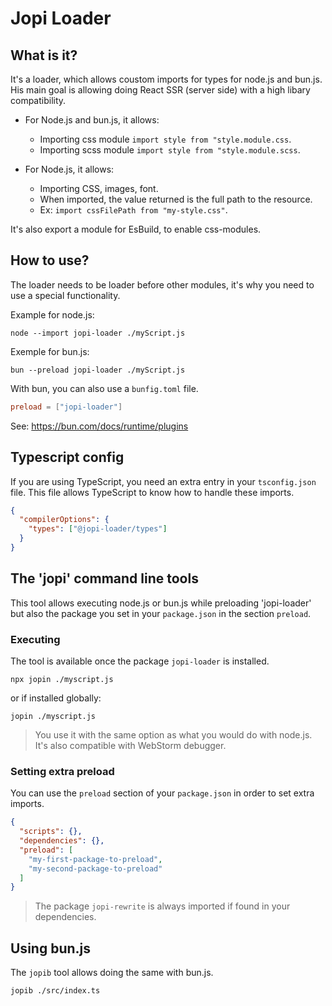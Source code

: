 # Jopi Loader

## What is it?

It's a loader, which allows coustom imports for types for node.js and bun.js. His main goal is allowing doing React SSR (server side)
with a high libary compatibility.

* For Node.js and bun.js, it allows:
  * Importing css module `import style from "style.module.css`.
  * Importing scss module `import style from "style.module.scss`.

* For Node.js, it allows:
  * Importing CSS, images, font.
  * When imported, the value returned is the full path to the resource.
  * Ex: `import cssFilePath from "my-style.css"`.

It's also export a module for EsBuild, to enable css-modules.

## How to use?

The loader needs to be loader before other modules, it's why you need to use a special functionality.

Example for node.js:
```
node --import jopi-loader ./myScript.js
```

Exemple for bun.js:
```
bun --preload jopi-loader ./myScript.js
```

With bun, you can also use a `bunfig.toml` file.

```toml
preload = ["jopi-loader"]
```

See: https://bun.com/docs/runtime/plugins

## Typescript config

If you are using TypeScript, you need an extra entry in your `tsconfig.json` file.
This file allows TypeScript to know how to handle these imports.

```json
{
  "compilerOptions": {
    "types": ["@jopi-loader/types"]
  }
}
```

## The 'jopi' command line tools

This tool allows executing node.js or bun.js while preloading 'jopi-loader'
but also the package you set in your `package.json` in the section `preload`.

### Executing

The tool is available once the package `jopi-loader` is installed.

```
npx jopin ./myscript.js
```

or if installed globally:

```
jopin ./myscript.js 
```

> You use it with the same option as what you would do with node.js.
> It's also compatible with WebStorm debugger.

### Setting extra preload

You can use the `preload` section of your `package.json` in order to set extra imports.

```json title="Sample package.json"
{
  "scripts": {},
  "dependencies": {},
  "preload": [
    "my-first-package-to-preload",
    "my-second-package-to-preload"
  ]
}
```

> The package `jopi-rewrite` is always imported if found in your dependencies.

## Using bun.js

The `jopib` tool allows doing the same with bun.js.

```
jopib ./src/index.ts
```
